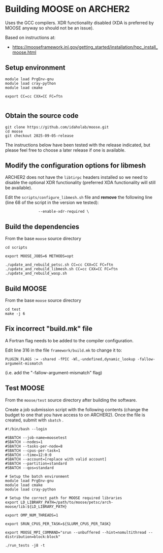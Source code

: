 # Building MOOSE on ARCHER2

Uses the GCC compilers. XDR functionality disabled (XDA is preferred by MOOSE anyway so 
should not be an issue).

Based on instructions at:

 - https://mooseframework.inl.gov/getting_started/installation/hpc_install_moose.html

## Setup environment

```
module load PrgEnv-gnu
module load cray-python
module load cmake

export CC=cc CXX=CC FC=ftn


```

## Obtain the source code

```
git clone https://github.com/idaholab/moose.git
cd moose
git checkout 2025-09-05-release
```

The instructions below have been tested with the release indicated,
but please feel free to choose a later release if one is available.


## Modify the configuration options for libmesh

ARCHER2 does not have the `libtirpc` headers installed so we need to disable the 
optional XDR functionality (preferred XDA functionality will still be available).

Edit the `scripts/configure_libmesh.sh` file and **remove** the following line
(line 68 of the script in the version we tested):

```
               --enable-xdr-required \
```

## Build the dependencies

From the base `moose` source directory

```
cd scripts

export MOOSE_JOBS=6 METHODS=opt

./update_and_rebuild_petsc.sh CC=cc CXX=CC FC=ftn
./update_and_rebuild_libmesh.sh CC=cc CXX=CC FC=ftn
./update_and_rebuild_wasp.sh
```

## Build MOOSE

From the base `moose` source directory

```
cd test
make -j 6
```

## Fix incorrect "build.mk" file

A Fortran flag needs to be added to the compiler configuration.

Edit line 316 in the file `framework/build.mk` to change it to:

```
PLUGIN_FLAGS := -shared -fPIC -Wl,-undefined,dynamic_lookup -fallow-argument-mismatch
```

(i.e. add the "-fallow-argument-mismatch" flag)

## Test MOOSE

From the `moose/test` source directory after building the software.

Create a job submission script with the following contents (change the budget to
one that you have access to on ARCHER2). Once the file is created, submit with
`sbatch` .

```
#!/bin/bash --login

#SBATCH --job-name=moosetest
#SBATCH --nodes=1
#SBATCH --tasks-per-node=8
#SBATCH --cpus-per-task=1
#SBATCH --time=12:0:0
#SBATCH --account=[replace with valid account]
#SBATCH --partition=standard
#SBATCH --qos=standard

# Setup the batch environment
module load PrgEnv-gnu
module load cmake
module load cray-python

# Setup the correct path for MOOSE required libraries
export LD_LIBRARY_PATH=/path/to/moose/petsc/arch-moose/lib:${LD_LIBRARY_PATH}

export OMP_NUM_THREADS=1

export SRUN_CPUS_PER_TASK=${SLURM_CPUS_PER_TASK}

export MOOSE_MPI_COMMAND="srun --unbuffered --hint=nomultithread --distribution=block:block"

./run_tests -j8 -t
```


